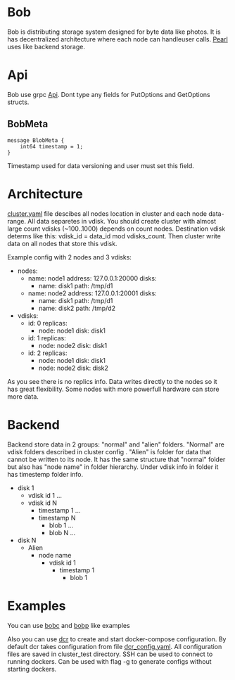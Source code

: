 # Bob
Bob is distributing storage system designed for byte data like photos. It is has decentralized architecture where each node can handleuser calls. [Pearl](https://github.com/qoollo/pearl) uses like backend storage.

# Api
Bob use grpc [Api](https://github.com/qoollo/bob/blob/master/proto/bob.proto).
Dont type any fields for PutOptions and GetOptions structs.

## BobMeta
```
message BlobMeta {
	int64 timestamp = 1; 
}
```
Timestamp used for data versioning and user must set this field.

# Architecture
[cluster.yaml](https://github.com/qoollo/bob/blob/master/cluster.test.yaml) file descibes all nodes location in cluster and each node data-range. All data separetes in vdisk.  You should create cluster with almost large count vdisks (~100..1000) depends on count nodes. Destination vdisk determs like this: vdisk_id = data_id mod vdisks_count. Then cluster write data on all nodes that store this vdisk.

Example config with 2 nodes and 3 vdisks:
- nodes:
	- name: node1
	  address: 127.0.0.1:20000
	  disks:
		- name: disk1
		  path: /tmp/d1
	- name: node2
	  address: 127.0.0.1:20001
	  disks:
		- name: disk1
		  path: /tmp/d1
		- name: disk2
		  path: /tmp/d2
- vdisks:
	- id: 0
	  replicas:
		- node: node1
		  disk: disk1
	- id: 1
	  replicas:
		- node: node2
		  disk: disk1
	- id: 2
	  replicas:
		- node: node1
		  disk: disk1
		- node: node2
		  disk: disk2

As you see there is no replics info. Data writes directly to the nodes so it has great flexibility. Some nodes with more powerfull  hardware can store more data.
# Backend
Backend store data in 2 groups: "normal" and "alien" folders. "Normal" are vdisk folders described in cluster config . "Alien" is folder for data that cannot be written to its node. It has the same structure that "normal" folder but also has "node name" in folder hierarchy. 
Under vdisk info in folder it has timestemp folder info. 
- disk 1
	- vdisk id 1
...
	- vdisk id N
		- timestamp 1
		...
		- timestamp N
			- blob 1
			…
			- blob N
...
- disk N
	- Alien
		- node name
			- vdisk id 1
				- timestamp 1
					- blob 1

# Examples
You can use [bobc](https://github.com/qoollo/bob/blob/master/src/bin/bobc.rs) and [bobp](https://github.com/qoollo/bob/blob/master/src/bin/bobp.rs) like examples

Also you can use [dcr](https://github.com/qoollo/bob/blob/master/src/bin/dcr.rs) to create and start docker-compose configuration. By default dcr takes configuration from file [dcr_config.yaml](https://github.com/qoollo/bob/blob/master/dcr_config.yaml). All configuration files are saved in cluster_test directory. SSH can be used to connect to running dockers. Can be used with flag -g to generate configs without starting dockers.
